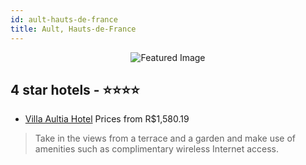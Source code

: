 ```yaml
---
id: ault-hauts-de-france
title: Ault, Hauts-de-France
---
```


<center><img src="https://i.travelapi.com/hotels/4000000/3620000/3612900/3612861/cbcfe5ae_z.jpg" alt="Featured Image" /></center>


##  4 star hotels - ⭐️⭐️⭐️⭐️

-    [Villa Aultia Hotel](https://us.hurb.com/hotels/ault/villa-aultia-hotel-JNP-JP544731?cmp=18055) Prices from R$1,580.19
   > Take in the views from a terrace and a garden and make use of amenities such as complimentary wireless Internet access.
